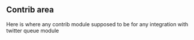 ## Contrib area ##

Here is where any contrib module supposed to be for any integration with twitter queue module

